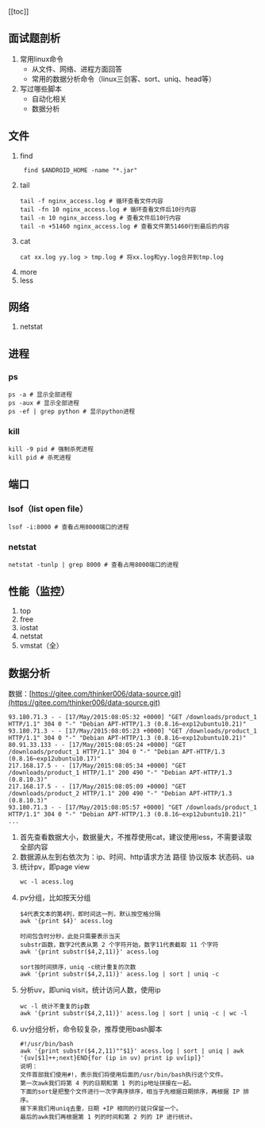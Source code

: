 [[toc]]
## 面试题剖析
1. 常用linux命令
	- 从文件、网络、进程方面回答
	- 常用的数据分析命令（linux三剑客、sort、uniq、head等）
2. 写过哪些脚本
	- 自动化相关
	- 数据分析
## 文件
1. find
	```shell script
	 find $ANDROID_HOME -name "*.jar"
	```
2. tail
	```shell script
	tail -f nginx_access.log # 循环查看文件内容
	tail -fn 10 nginx_access.log # 循环查看文件后10行内容
	tail -n 10 nginx_access.log # 查看文件后10行内容
	tail -n +51460 nginx_access.log # 查看文件第51460行到最后的内容
	```
3. cat
	```shell script
	cat xx.log yy.log > tmp.log # 将xx.log和yy.log合并到tmp.log
	```
4. more
5. less
## 网络
1. netstat
## 进程
### ps
```shell script
ps -a # 显示全部进程
ps -aux # 显示全部进程
ps -ef | grep python # 显示python进程
```
### kill
```shell script
kill -9 pid # 强制杀死进程
kill pid # 杀死进程
```
## 端口
### lsof（list open file）
```shell script
lsof -i:8000 # 查看占用8000端口的进程
```
### netstat
```shell script
netstat -tunlp | grep 8000 # 查看占用8000端口的进程
```
## 性能（监控）
1. top
2. free
3. iostat
4. netstat
5. vmstat（全）
## 数据分析
数据：[https://gitee.com/thinker006/data-source.git](https://gitee.com/thinker006/data-source.git)
```
93.180.71.3 - - [17/May/2015:08:05:32 +0000] "GET /downloads/product_1 HTTP/1.1" 304 0 "-" "Debian APT-HTTP/1.3 (0.8.16~exp12ubuntu10.21)"
93.180.71.3 - - [17/May/2015:08:05:23 +0000] "GET /downloads/product_1 HTTP/1.1" 304 0 "-" "Debian APT-HTTP/1.3 (0.8.16~exp12ubuntu10.21)"
80.91.33.133 - - [17/May/2015:08:05:24 +0000] "GET /downloads/product_1 HTTP/1.1" 304 0 "-" "Debian APT-HTTP/1.3 (0.8.16~exp12ubuntu10.17)"
217.168.17.5 - - [17/May/2015:08:05:34 +0000] "GET /downloads/product_1 HTTP/1.1" 200 490 "-" "Debian APT-HTTP/1.3 (0.8.10.3)"
217.168.17.5 - - [17/May/2015:08:05:09 +0000] "GET /downloads/product_2 HTTP/1.1" 200 490 "-" "Debian APT-HTTP/1.3 (0.8.10.3)"
93.180.71.3 - - [17/May/2015:08:05:57 +0000] "GET /downloads/product_1 HTTP/1.1" 304 0 "-" "Debian APT-HTTP/1.3 (0.8.16~exp12ubuntu10.21)"
...

```
1. 首先查看数据大小，数据量大，不推荐使用cat，建议使用less，不需要读取全部内容
2. 数据源从左到右依次为：ip、时间、http请求方法 路径 协议版本 状态码、ua
3. 统计pv，即page view
	```shell script
	wc -l acess.log
	```
4. pv分组，比如按天分组
	```shell script
	$4代表文本的第4列，即时间这一列，默认按空格分隔
	awk '{print $4}' acess.log
	```
	```shell script
	时间包含时分秒，此处只需要表示当天
	substr函数，数字2代表从第 2 个字符开始，数字11代表截取 11 个字符
	awk '{print substr($4,2,11)}' acess.log
	```
	```shell script
	sort按时间排序，uniq -c统计重复的次数
	awk '{print substr($4,2,11)}' acess.log | sort | uniq -c
	```
5. 分析uv，即uniq visit，统计访问人数，使用ip
	```shell script
	wc -l 统计不重复的ip数
	awk '{print substr($4,2,11)}' acess.log | sort | uniq -c | wc -l
	```
6. uv分组分析，命令较复杂，推荐使用bash脚本
	```shell script
	#!/usr/bin/bash
	awk '{print substr($4,2,11)""$1}' acess.log | sort | uniq | awk '{uv[$1]++;next}END{for (ip in uv) print ip uv[ip]}'
	说明：
	文件首部我们使用#!，表示我们将使用后面的/usr/bin/bash执行这个文件。
	第一次awk我们将第 4 列的日期和第 1 列的ip地址拼接在一起。
	下面的sort是把整个文件进行一次字典序排序，相当于先根据日期排序，再根据 IP 排序。
	接下来我们用uniq去重，日期 +IP 相同的行就只保留一个。
	最后的awk我们再根据第 1 列的时间和第 2 列的 IP 进行统计。
	```
